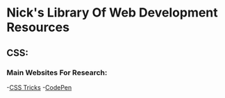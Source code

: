 # Nick's Library Of Web Development Resources

## CSS:
  ### Main Websites For Research:
   -[CSS Tricks](https://css-tricks.com/)
   -[CodePen](https://codepen.io/)
    
